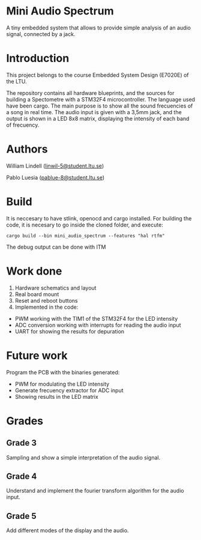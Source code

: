 # Mini Audio Spectrum

A tiny embedded system that allows to provide simple analysis of an audio signal, connected by a jack.

# Introduction
This project belongs to the course Embedded System Design (E7020E) of the 
LTU.

The repository contains all hardware blueprints, and the sources for building
a Spectometre with a STM32F4 microcontroller. The language used have been cargo.
The main purpose is to show all the sound frecuencies of a song in real time.
The audio input is given with a 3,5mm jack, and the output is shown in a 
LED 8x8 matrix, displaying the intensity of each band of frecuency.

# Authors
William Lindell (linwil-5@student.ltu.se)

Pablo Luesia (pablue-8@student.ltu.se)

# Build
It is neccesary to have stlink, openocd and cargo installed.
For building the code, it is necesary to go inside the cloned
folder, and execute:

```shell
cargo build --bin mini_audio_spectrum --features "hal rtfm"
````

The debug output can be done with ITM

# Work done
1. Hardware schematics and layout
2. Real board mount
3. Reset and reboot buttons 
4. Implemented in the code:
* PWM working with the TIM1 of the STM32F4 for the LED intensity
* ADC conversion working with interrupts for reading the audio input
* UART for showing the results for depuration

# Future work
Program the PCB with the binaries generated:
* PWM for modulating the LED intensity
* Generate frecuency extractor for ADC input
* Showing results in the LED matrix
 
# Grades
## Grade 3 
 Sampling and show a simple interpretation of the audio signal.  
## Grade 4
 Understand and implement the fourier transform algorithm for the audio input.  
## Grade 5
 Add different modes of the display and the audio. 
